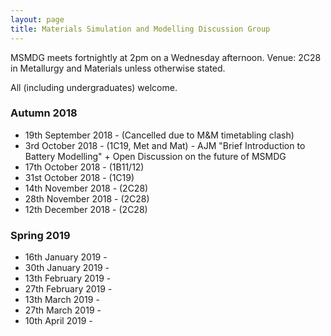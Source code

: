 ```yaml
---
layout: page
title: Materials Simulation and Modelling Discussion Group
---
```


MSMDG meets fortnightly at 2pm on a Wednesday afternoon. Venue: 2C28 in Metallurgy and Materials unless otherwise stated.

All (including undergraduates) welcome.

### Autumn 2018
* 19th September 2018 - (Cancelled due to M&M timetabling clash)
* 3rd October 2018 - (1C19, Met and Mat) - AJM "Brief Introduction to Battery Modelling" + Open Discussion on the future of MSMDG
* 17th October 2018 - (1B11/12)
* 31st October 2018 - (1C19)
* 14th November 2018 - (2C28)
* 28th November 2018 - (2C28)
* 12th December 2018 - (2C28)

### Spring 2019

* 16th January 2019 -
* 30th January 2019 -
* 13th February 2019 -
* 27th February 2019 -
* 13th March 2019 -
* 27th March 2019 -
* 10th April 2019 -
